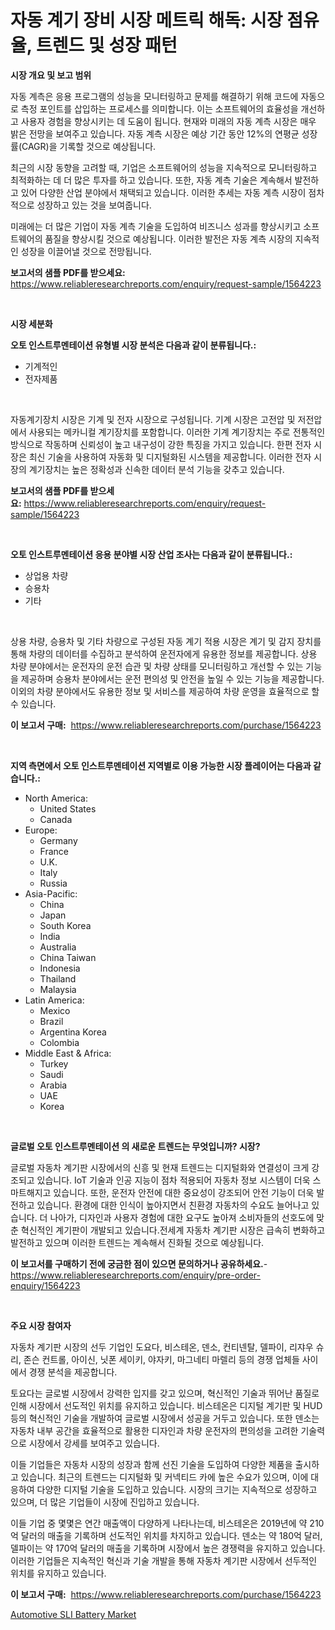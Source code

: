 <p><h1>자동 계기 장비 시장 메트릭 해독: 시장 점유율, 트렌드 및 성장 패턴</h1></p><p><strong>시장 개요 및 보고 범위</strong></p>
<p><p>자동 계측은 응용 프로그램의 성능을 모니터링하고 문제를 해결하기 위해 코드에 자동으로 측정 포인트를 삽입하는 프로세스를 의미합니다. 이는 소프트웨어의 효율성을 개선하고 사용자 경험을 향상시키는 데 도움이 됩니다. 현재와 미래의 자동 계측 시장은 매우 밝은 전망을 보여주고 있습니다. 자동 계측 시장은 예상 기간 동안 12%의 연평균 성장률(CAGR)을 기록할 것으로 예상됩니다.</p><p>최근의 시장 동향을 고려할 때, 기업은 소프트웨어의 성능을 지속적으로 모니터링하고 최적화하는 데 더 많은 투자를 하고 있습니다. 또한, 자동 계측 기술은 계속해서 발전하고 있어 다양한 산업 분야에서 채택되고 있습니다. 이러한 추세는 자동 계측 시장이 점차적으로 성장하고 있는 것을 보여줍니다.</p><p>미래에는 더 많은 기업이 자동 계측 기술을 도입하여 비즈니스 성과를 향상시키고 소프트웨어의 품질을 향상시킬 것으로 예상됩니다. 이러한 발전은 자동 계측 시장의 지속적인 성장을 이끌어낼 것으로 전망됩니다.</p></p>
<p><strong>보고서의 샘플 PDF를 받으세요:</strong> <a href="https://www.reliableresearchreports.com/enquiry/request-sample/1564223">https://www.reliableresearchreports.com/enquiry/request-sample/1564223</a></p>
<p>&nbsp;</p>
<p><strong>시장 세분화</strong></p>
<p><strong>오토 인스트루멘테이션 유형별 시장 분석은 다음과 같이 분류됩니다.:</strong></p>
<p><ul><li>기계적인</li><li>전자제품</li></ul></p>
<p>&nbsp;</p>
<p><p>자동계기장치 시장은 기계 및 전자 시장으로 구성됩니다. 기계 시장은 고전압 및 저전압에서 사용되는 메카니컬 계기장치를 포함합니다. 이러한 기계 계기장치는 주로 전통적인 방식으로 작동하며 신뢰성이 높고 내구성이 강한 특징을 가지고 있습니다. 한편 전자 시장은 최신 기술을 사용하여 자동화 및 디지털화된 시스템을 제공합니다. 이러한 전자 시장의 계기장치는 높은 정확성과 신속한 데이터 분석 기능을 갖추고 있습니다.</p></p>
<p><strong>보고서의 샘플 PDF를 받으세요:</strong>&nbsp;<a href="https://www.reliableresearchreports.com/enquiry/request-sample/1564223">https://www.reliableresearchreports.com/enquiry/request-sample/1564223</a></p>
<p>&nbsp;</p>
<p><strong> 오토 인스트루멘테이션 응용 분야별 시장 산업 조사는 다음과 같이 분류됩니다.:</strong></p>
<p><ul><li>상업용 차량</li><li>승용차</li><li>기타</li></ul></p>
<p>&nbsp;</p>
<p><p>상용 차량, 승용차 및 기타 차량으로 구성된 자동 계기 적용 시장은 계기 및 감지 장치를 통해 차량의 데이터를 수집하고 분석하여 운전자에게 유용한 정보를 제공합니다. 상용 차량 분야에서는 운전자의 운전 습관 및 차량 상태를 모니터링하고 개선할 수 있는 기능을 제공하며 승용차 분야에서는 운전 편의성 및 안전을 높일 수 있는 기능을 제공합니다. 이외의 차량 분야에서도 유용한 정보 및 서비스를 제공하여 차량 운영을 효율적으로 할 수 있습니다.</p></p>
<p><strong>이 보고서 구매:</strong>&nbsp; <a href="https://www.reliableresearchreports.com/purchase/1564223">https://www.reliableresearchreports.com/purchase/1564223</a></p>
<p>&nbsp;</p>
<p><strong>지역 측면에서 오토 인스트루멘테이션 지역별로 이용 가능한 시장 플레이어는 다음과 같습니다.:</strong></p>
<p><ul>
    <li>
        North America:
        <ul>
            <li>United States</li>
            <li>Canada</li>
        </ul>
    </li>
    <li>
        Europe:
        <ul>
            <li>Germany</li>
            <li>France</li>
            <li>U.K.</li>
            <li>Italy</li>
            <li>Russia</li>
        </ul>
    </li>
    <li>
        Asia-Pacific:
        <ul>
            <li>China</li>
            <li>Japan</li>
            <li>South Korea</li>
            <li>India</li>
            <li>Australia</li>
            <li>China Taiwan</li>
            <li>Indonesia</li>
            <li>Thailand</li>
            <li>Malaysia</li>
        </ul>
    </li>
    <li>
        Latin America:
        <ul>
            <li>Mexico</li>
            <li>Brazil</li>
            <li>Argentina Korea</li>
            <li>Colombia</li>
        </ul>
    </li>
    <li>
        Middle East & Africa:
        <ul>
            <li>Turkey</li>
            <li>Saudi</li>
            <li>Arabia</li>
            <li>UAE</li>
            <li>Korea</li>
        </ul>
    </li>
    </ul></p>
<p>&nbsp;</p>
<p><strong>글로벌 오토 인스트루멘테이션 의 새로운 트렌드는 무엇입니까? 시장?</strong></p>
<p><p>글로벌 자동차 계기판 시장에서의 신흥 및 현재 트렌드는 디지털화와 연결성이 크게 강조되고 있습니다. IoT 기술과 인공 지능이 점차 적용되어 자동차 정보 시스템이 더욱 스마트해지고 있습니다. 또한, 운전자 안전에 대한 중요성이 강조되어 안전 기능이 더욱 발전하고 있습니다. 환경에 대한 인식이 높아지면서 친환경 자동차의 수요도 늘어나고 있습니다. 더 나아가, 디자인과 사용자 경험에 대한 요구도 높아져 소비자들의 선호도에 맞춘 혁신적인 계기판이 개발되고 있습니다.전세계 자동차 계기판 시장은 급속히 변화하고 발전하고 있으며 이러한 트렌드는 계속해서 진화될 것으로 예상됩니다.</p></p>
<p><strong>이 보고서를 구매하기 전에 궁금한 점이 있으면 문의하거나 공유하세요.</strong>- <a href="https://www.reliableresearchreports.com/enquiry/pre-order-enquiry/1564223">https://www.reliableresearchreports.com/enquiry/pre-order-enquiry/1564223</a></p>
<p>&nbsp;</p>
<p><strong>주요 시장 참여자</strong></p>
<p><p>자동차 계기판 시장의 선두 기업인 도요다, 비스테온, 덴소, 컨티넨탈, 델파이, 리쟈우 슈리, 존슨 컨트롤, 아이신, 닛폰 세이키, 야자키, 마그네티 마렐리 등의 경쟁 업체들 사이에서 경쟁 분석을 제공합니다.</p><p>토요다는 글로벌 시장에서 강력한 입지를 갖고 있으며, 혁신적인 기술과 뛰어난 품질로 인해 시장에서 선도적인 위치를 유지하고 있습니다. 비스테온은 디지털 계기판 및 HUD 등의 혁신적인 기술을 개발하여 글로벌 시장에서 성공을 거두고 있습니다. 또한 덴소는 자동차 내부 공간을 효율적으로 활용한 디자인과 차량 운전자의 편의성을 고려한 기술력으로 시장에서 강세를 보여주고 있습니다.</p><p>이들 기업들은 자동차 시장의 성장과 함께 선진 기술을 도입하여 다양한 제품을 출시하고 있습니다. 최근의 트렌드는 디지털화 및 커넥티드 카에 높은 수요가 있으며, 이에 대응하여 다양한 디지털 기술을 도입하고 있습니다. 시장의 크기는 지속적으로 성장하고 있으며, 더 많은 기업들이 시장에 진입하고 있습니다.</p><p>이들 기업 중 몇몇은 연간 매출액이 다양하게 나타나는데, 비스테온은 2019년에 약 210억 달러의 매출을 기록하며 선도적인 위치를 차지하고 있습니다. 덴소는 약 180억 달러, 델파이는 약 170억 달러의 매출을 기록하며 시장에서 높은 경쟁력을 유지하고 있습니다. 이러한 기업들은 지속적인 혁신과 기술 개발을 통해 자동차 계기판 시장에서 선두적인 위치를 유지하고 있습니다.</p></p>
<p><strong>이 보고서 구매:</strong>&nbsp;&nbsp;<a href="https://www.reliableresearchreports.com/purchase/1564223">https://www.reliableresearchreports.com/purchase/1564223</a></p>
<p><p><a href="https://noble-drawer-34c.notion.site/Automotive-SLI-Battery-Market-Provides-Detailed-Segmentation-of-this-Market-based-on-Type-Applicati-2b19f49858b14573a942fcae58c74602">Automotive SLI Battery Market</a></p></p>
